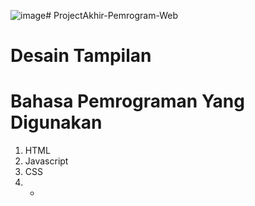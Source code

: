 ![image](https://github.com/NurAnifah125/ProjectAkhir-Pemrogram-Web/assets/164049707/d2b6f136-3019-45a2-95c6-a1e6d9c11298)# ProjectAkhir-Pemrogram-Web
# Desain Tampilan
# Bahasa Pemrograman Yang Digunakan
1. HTML
2. Javascript
3. CSS
4.  -
